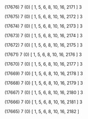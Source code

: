 (17676) 7 (0) [ 1, 5, 6, 8, 10, 16, 2171 ] 3 


(17675) 7 (0) [ 1, 5, 6, 8, 10, 16, 2172 ] 3 


(17674) 7 (0) [ 1, 5, 6, 8, 10, 16, 2173 ] 3 


(17673) 7 (0) [ 1, 5, 6, 8, 10, 16, 2174 ] 3 


(17672) 7 (0) [ 1, 5, 6, 8, 10, 16, 2175 ] 3 


(17671) 7 (0) [ 1, 5, 6, 8, 10, 16, 2176 ] 3 


(17670) 7 (0) [ 1, 5, 6, 8, 10, 16, 2177 ] 3 


(17669) 7 (0) [ 1, 5, 6, 8, 10, 16, 2178 ] 3 


(17668) 7 (0) [ 1, 5, 6, 8, 10, 16, 2179 ] 3 


(17667) 7 (0) [ 1, 5, 6, 8, 10, 16, 2180 ] 3 


(17666) 7 (0) [ 1, 5, 6, 8, 10, 16, 2181 ] 3 


(17665) 7 (0) [ 1, 5, 6, 8, 10, 16, 2182 ]  

